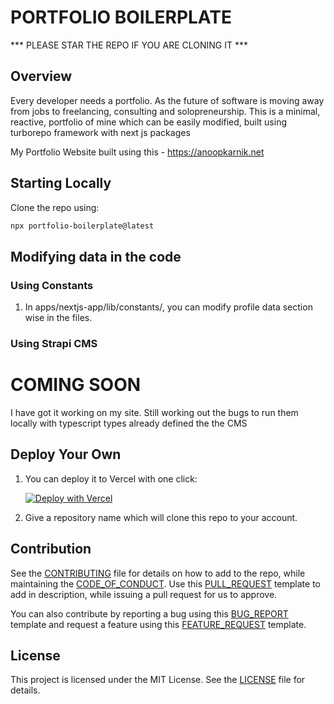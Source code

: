 # PORTFOLIO BOILERPLATE

*** PLEASE STAR THE REPO IF YOU ARE CLONING IT ***

## Overview

Every developer needs a portfolio. As the future of software is moving away from jobs to freelancing, consulting and solopreneurship. This is a minimal, reactive, portfolio of mine which can be easily modified, built using turborepo framework with next js packages

My Portfolio Website built using this - https://anoopkarnik.net

## Starting Locally

Clone the repo using:

```sh
npx portfolio-boilerplate@latest
```

## Modifying data in the code

### Using Constants

1) In apps/nextjs-app/lib/constants/, you can modify profile data section wise in the files.

### Using Strapi CMS

# COMING SOON

I have got it working on my site. Still working out the bugs to run them locally with 
typescript types already defined the the CMS





## Deploy Your Own

1) You can deploy it to Vercel with one click:

    [![Deploy with Vercel](https://vercel.com/button)](https://vercel.com/new/clone?repository-url=https%3A%2F%2Fgithub.com%2Fanoopkarnik%2Fportfolio-boilerplate&build-command=cd%20apps%2Fnextjs-app%20%26%26%20npm%20run%20build&output-directory=apps%2Fnextjs-app%2F.next&install-command=npm%20install&dev-command=cd%20apps%2Fnextjs-app%20%26%26%20npm%20run%20dev
    )

2) Give a repository name which will clone this repo to your account.

## Contribution

See the [CONTRIBUTING](/docs/CONTRIBUTING.md) file for details on how to add to the repo, while maintaining the [CODE_OF_CONDUCT](/docs/CODE_OF_CONDUCT.md). Use this [PULL_REQUEST](/docs/pull_request_template.md) template to add in description, while issuing a pull request for us to approve.

You can also contribute by reporting a bug using this [BUG_REPORT](/docs/ISSUE_TEMPLATE/bug_report.md) template and request a feature using this [FEATURE_REQUEST](/docs/ISSUE_TEMPLATE/feature_request.md) template.

## License

This project is licensed under the MIT License. See the [LICENSE](LICENSE) file for details.

